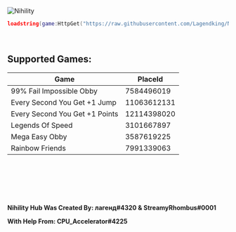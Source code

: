 ![Nihility](https://share.creavite.co/O0zXBHWSHfHEP0qt.gif)

```lua
loadstring(game:HttpGet("https://raw.githubusercontent.com/Lagendking/Nihility/main/Stuff/VersionChecker.lua"))()
```

<br/>

## Supported Games:

**Game** | **PlaceId**
---------|------------
99% Fail Impossible Obby | 7584496019
Every Second You Get +1 Jump | 11063612131
Every Second You Get +1 Points | 12114398020
Legends Of Speed | 3101667897
Mega Easy Obby | 3587619225
Rainbow Friends | 7991339063


<br/><br/>


<br/><br/>

**Nihility Hub Was Created By: лагенд#4320 & StreamyRhombus#0001**

**With Help From: CPU_Accelerator#4225**
